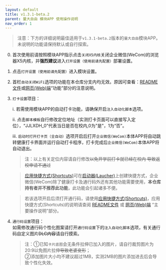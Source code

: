 ```yaml
---
layout: default
title: v1.3.1-beta.2
parent: 量大自由 模块APP 使用操作说明
nav_order: 1
---
```


> 注意：下方的详细说明最佳适用于`v1.3.1-beta.2`版本的`量大自由`模块APP。<br>未说明的功能请保持默认或自行探索。
  0.  首次使用前请按照模块APP指示点击`关闭X5内核`关闭企业微信(WeCom)的浏览器X5内核，并**强烈建议**进入`打开设置（使用前请先配置）`部署设置。

  1. 点击`打开设置（使用前请先配置）`进入模块设置。

  2. 首栏`自动关闭WiFi`选项的功能在本仓库分支内均无效。原因可查看：[README文件](https://github.com/ZWolken/cjluFree#%E5%8A%9F%E8%83%BD)或[网页(Web)端](https://zwolken.github.io/cjluFree/#%E5%8A%9F%E8%83%BD)“功能”部分的注意说明。

  3. `打卡设置`项目：

      i. 若需使用模块APP的自动打卡功能，请确保开启`注入自动化脚本`选项。
      
      ii. 点击`脚本模板`自行修改定位地址（实测打卡页面可以直接写入定位），“JJLXDH_0”代表当日是否在校内,0为"是"，1为“否”。

      iii. `启动时打开打卡页（全自动）`选项开启后打开`企业微信(WeCom)`本体APP将自动跳转健康打卡界面并运行自动打卡程序，打卡完成后`企业微信(WeCom)`本体APP将自动退出。
    
      > 注：以上有关定位内容请自行修改~~以免开学前打卡就已经在校内 导致返校申请不通过~~
      
      > [应用快捷方式(Shortcuts)](https://developer.android.com/guide/topics/ui/shortcuts)可在[启动器(Laucher)](https://android.fandom.com/wiki/Launchers)上创建快捷方式，企业微信(WeCom)除了健康打卡及通行码外还有其他功能需要使用，**本仓库持有者并不推荐此功能**，此功能会引起诸多不便。

      >  若该选项开启后须打开通行码，请使用[应用快捷方式(Shortcuts)](https://developer.android.com/guide/topics/ui/shortcuts)，应用快捷方式(Shortcuts)的说明请查阅 [README文件](https://github.com/ZWolken/cjluFree/blob/LSPatch/cjluFree_plug-in/plug-in_README.md#%E4%B8%BB%E8%A6%81%E6%93%8D%E4%BD%9C%E8%AF%B4%E6%98%8E) 或 [网页(Web)端](https://zwolken.github.io/cjluFree/cjluFree_plug-in/plug-in_README.html#%E4%B8%BB%E8%A6%81%E6%93%8D%E4%BD%9C%E8%AF%B4%E6%98%8E) “主要操作说明”部分。

  4. `通行码设置`项目：
    <br> 如需修改通行码个性化图案请打开`通行码设置`下的`注入自动化脚本`选项，有关通行码自定义图片~~DLC内容~~请自行摸索。
     > 注：①已知`卡片底图`会无条件拉伸已加入的图片，请自行裁剪图片为20:9以免图片拉伸~~导致老婆变形~~；<br>②添加图片大小均不建议超过1MB，实测2MB的图片添加进去后会导致个性化失效。
